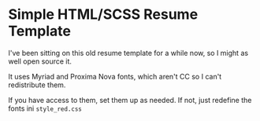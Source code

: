 # Simple HTML/SCSS Resume Template

I've been sitting on this old resume template for a while now, so I might as well open source it.

It uses Myriad and Proxima Nova fonts, which aren't CC so I can't redistribute them.

If you have access to them, set them up as needed. If not, just redefine the fonts ini `style_red.css`


